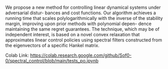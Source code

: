 We propose a new method for controlling linear dynamical systems under adversarial distur-
bances and cost functions. Our algorithm achieves a running time that scales polylogarithmically
with the inverse of the stability margin, improving upon prior methods with polynomial depen-
dence maintaining the same regret guarantees. The technique, which may be of independent
interest, is based on a novel convex relaxation that approximates linear control policies using
spectral filters constructed from the eigenvectors of a specific Hankel matrix.

Colab Link: https://colab.research.google.com/github/Sof0-0/spectral_control/blob/main/tests_po.ipynb
